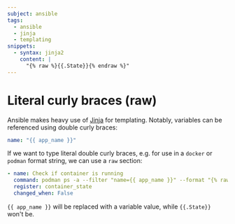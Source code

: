 ```yaml
---
subject: ansible
tags:
  - ansible
  - jinja
  - templating
snippets:
  - syntax: jinja2
    content: |
      "{% raw %}{{.State}}{% endraw %}"
---
```


# Literal curly braces (raw)

Ansible makes heavy use of [Jinja][jinja-link] for templating. Notably,
variables can be referenced using double curly braces:

```yaml
name: "{{ app_name }}"
```

If we want to type literal double curly braces, e.g. for use in a `docker` or
`podman` format string, we can use a `raw` section:

```yaml
- name: Check if container is running
  command: podman ps -a --filter "name={{ app_name }}" --format "{% raw %}{{.State}}{% endraw %}"
  register: container_state
  changed_when: False
```

`{{ app_name }}` will be replaced with a variable value, while `{{.State}}`
won't be.

[jinja-link]: https://jinja.palletsprojects.com
